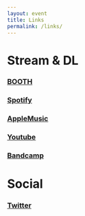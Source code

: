 ```yaml
---
layout: event
title: Links
permalink: /links/
---
```


# Stream & DL

### __[BOOTH](https://3ops.booth.pm/)__

### __[Spotify](https://open.spotify.com/artist/0AFGjo7MPqVsj4oSY1M3OM)__

### __[AppleMusic](https://music.apple.com/us/artist/3-octaves-per-second/1546343788)__

### __[Youtube](https://www.youtube.com/channel/UCrLUAnINjy1jO8aM0adKcIQ)__

### __[Bandcamp](https://3octpersec.bandcamp.com/)__

<div class="space-30"> </div>

# Social

### __[Twitter](https://twitter.com/3_oct_per_sec)__


